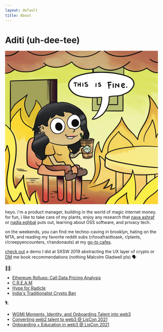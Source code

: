 ```yaml
---
layout: default
title: About
---
```


# Aditi (uh-dee-tee)

![aditi](/adit.jpg)

heyo. i'm a product manager, building in the world of magic internet money. for fun, i like to take care of my plants, enjoy any research that [nava ashraf](https://ashrafnava.wordpress.com/) or [nadia eghbal](https://nadiaeghbal.com/oss/) puts out, learning about OSS software, and privacy tech. 

on the weekends, you can find me techno-caving in brooklyn, hating on the MTA, and reading my favorite reddit subs (r/tooafraidtoask, r/plants, r/creepyencounters, r/randonauts) at my [go-to cafes](https://www.notion.so/cafe-workspots-80b6b55555524fe88185d20806e30967).

[check out](https://www.youtube.com/watch?v=NhHs1lPCzK0https://www.youtube.com/watch?v=NhHs1lPCzK0) a demo I did at SXSW 2019 abstracting the UX layer of crypto or [DM](https://twitter.com/adeets_22) me book recommendations (nothing Malcolm Gladwell pls) 🗣

✍🏻:  
- [Ethereum Rollups: Call Data Pricing Analysis](https://forum.celestia.org/t/ethereum-rollup-call-data-pricing-analysis/141) 
- [C.R.E.A.M](https://buttercup4pres.medium.com/c-r-e-a-m-e39e49a4a9fa) 
- [Hype for Radicle](https://buttercup4pres.medium.com/hype-for-radicle-957cfd03aaf8?source=---------0----------------------------) 
- [India's Traditionalist Crypto Ban](https://thejuggernaut.com/article?id=7vkLiVyhWm5guuwTPcbTCl) 

🎙: 
- [WGMI Moments, Identity, and Onboarding Talent into web3](https://www.youtube.com/watch?v=NDEDHj9zdSw) 
- [Converting web2 talent to web3 @ LisCon 2021](https://vimeo.com/showcase/8950429/video/637517315) 
- [Onboarding + Education in web3 @ LisCon 2021](https://vimeo.com/showcase/8950429/video/637513467) 
